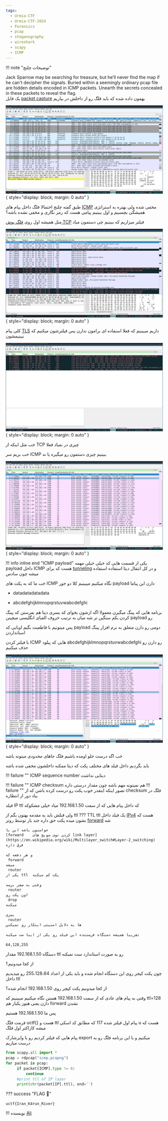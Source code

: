 ```yaml
---
tags:
  - Urmia-CTF
  - Urmia-CTF-2024
  - Forensics
  - pcap
  - steganography
  - wireshark
  - scapy
  - ICMP
---
```




!!! note "توضیحات چلنج"
    <div style="text-align: left">
    Jack Sparrow may be searching for treasure, but he’ll never find the map if he can't decipher the signals. Buried within a seemingly ordinary pcap file are hidden details encoded in ICMP packets. Unearth the secrets concealed in these packets to reveal the flag.
    </div>
یک فایل
[packet capture](https://en.wikipedia.org/wiki/Pcap) 
بهمون داده شده که باید فلگ رو از داخلش در بیاریم

![wireshark screen of packet capture with some tcp and mdns and quic and tls PDUs](hidden-coordinates-files/1_pcap.png){ style="display: block; margin: 0 auto" }

طبق گفته چلنج احتمالا فلگ داخل پیام های 
[ICMP](https://en.wikipedia.org/wiki/Internet_Control_Message_Protocol)
مخفی شده ولی بهتره به استراتژی همیشگی بچسبیم و اول ببینیم پیامی هست که رمز نگاری و مخفی نشده باشه؟

مثل همیشه اول روی  [فلگ پوش TCP](https://datatracker.ietf.org/doc/html/rfc9293#section-3.1-6.14.2.10.1)
فیلتر میزاریم که ببینیم چی دستمون میاد

![wireshark screen of tcp and tls PDUs](hidden-coordinates-files/2_tcp_push_flag.png){ style="display: block; margin: 0 auto" }

کلی پیام  [TLS](https://en.wikipedia.org/wiki/Transport_Layer_Security) داریم میبینیم که فعلا استفاده ای برامون ندارن پس فیلترشون میکنیم که نبینیمشون

![wireshark screen of tcp retransmissions](hidden-coordinates-files/3_filter_on_not_tls.png){ style="display: block; margin: 0 auto" }

خب مثل اینکه از 
TCP
چیزی در نمیاد فعلا

خب بریم سر 
ICMP
ببینیم چیزی دستمون رو میگیره یا نه

![wireshark screen of icmp PDUs](hidden-coordinates-files/4_icmp_filter.png){ style="display: block; margin: 0 auto" }

!!! info inline end "ICMP payload"
	یکی از قسمت هایی که خیلی خیلی مهمه 
	payload
	داخل 
	ICMP
	هست که برای 
	[tunneling](https://en.wikipedia.org/wiki/ICMP_tunnel)
	 و در کل انتقال دیتا استفاده استفاده میشه چون سادس

 خب ما که به پکت های 
ICMP 
نگاه میکنیم میبینیم کلا دو جور  payload دارن این پیاما
	
- datadatadatadata
	
- abcdefghijklmnopqrstuvwabcdefghi
	
برنامه هایی که 
پینگ
میگیرن معمولا اگه ازشون بخوای که یسری دیتا هم بفرستن که پینگ کردن یکم سنگین تر شه میان به ترتیب حروف الفبای انگلیسی میچینن 
 payload
رو
	
پس میتونیم با قاطعیت بگیم اونایی که 
 payload 
دومی رو دارن متعلق به نرم افزار پینگ استانداردن
	 
با فیلتر کردن
ICMP
هایی که  پیلود
 abcdefghijklmnopqrstuvwabcdefghi
 رو دارن رو حذف میکنیم
	   
![wireshark screen of icmp PDUs](hidden-coordinates-files/5_icmp_filtered_standard_payload.png){ style="display: block; margin: 0 auto" }
	   
خب اگه درست جلو اومده باشیم فلگ جاهای محدودی میتونه باشه
	   
باید بگردیم داخل فیلد های مختلف پکت که دیتا ممکنه داخلشون مخفی شده باشه

!!! failure ""
	ICMP sequence number 
	دیتایی نداشت

!!! failure ""
	ICMP checksum
	هم نمیتونه مهم باشه چون مقدار درستی داره
!!! failure ""
	تصور اینکه اینقدر خوب پکت رو درست کرده باشن که از 
	 checksum 
	فلگ در بیاد دور از انتظاره

فیلد 
 IP ttl
که داخل پیام هایی که از سمت 192.168.1.50 میاد خیلی مشکوکه
		
ولی قبلش باید یه مقدمه بهتون بگم  از ttl
??? TTL
	 ttl
	یک فیلد داخل 
	 [IPv4](https://en.wikipedia.org/wiki/IPv4)
	هست که نشون میده پکت حق داره جند بار توسط روتر 
	 [forward](https://www.educative.io/answers/what-is-the-difference-between-routing-and-forwarding)
	شه

	حواستون باشه این با 
	[forward	کردن توی سویچ های link layer](https://en.wikipedia.org/wiki/Multilayer_switch#Layer-2_switching)
	فرق داره

	و هر دفعه که 
	 forward 
	میشه 
	 router 
	یکی از ttl  پکت کم میکنه

	وقتی به صفر برسه
	 router 
	اون پکت رو
	 drop
	میکنه

	یسری 
	 router
	ها به دلایل امنیتی اینکار رو نمیکنن
	
	تقریبا همیشه دستگاه فرستنده این فیلد رو یکی از اینا ست میکنه
	
	64,128,255 


دستگاه 192.168.1.50 مقدار ttl رو به صورت استاندارد ست نمیکنه	 

از کجا میدونیم؟

چون پکت کپجر روی این دستگاه انجام شده و  باید یکی از اعداد 255،128،64 رو میدیدیم داخل
 ttl
 
از کجا میدونیم پکت کپچر روی 192.168.1.50 انجام شده؟

وقتی به پیام های عادی که از سمت 192.168.1.50 هستن نگاه میکنیم میبینیم که ttl=128 دارن یعنی هنوز یکبار هم
 forward 
	نشدن
	
پس ما 192.168.1.50 هستیم
	
 فرمت فلگ uctf{} هست و ttl پیام اول فیلتر شده 117 که مطابق کد اسکی u هست که میشه کاراکتر اول فلگ
	
پیام هایی که فیلتر کردیم رو با وایرشارک export میکنیم و با این برنامه فلگ رو به درست میاریم
	
```python
from scapy.all import *
pcap = rdpcap("icmp.pcapng")
for packet in pcap:
     if packet[ICMP].type != 8:
         continue
     #print ttl of IP layer
     print(chr(packet[IP].ttl), end='')
```

??? success "FLAG :triangular_flag_on_post:"
    <div>`uctf{Iran_K4run_River}`</div>

!!! نویسنده
    [Ali](https://github.com/AliGhaffarian)


